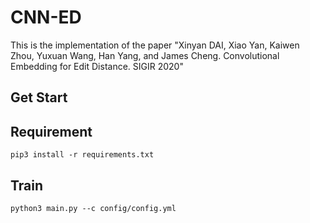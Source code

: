 # CNN-ED

This is the implementation of the paper "Xinyan DAI, Xiao Yan, Kaiwen Zhou, Yuxuan Wang, Han Yang, and James Cheng. Convolutional Embedding for Edit Distance. SIGIR 2020"

## Get Start
## Requirement
```
pip3 install -r requirements.txt
```

## Train
```
python3 main.py --c config/config.yml
```
